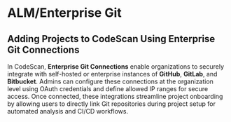 # ALM/Enterprise Git

## Adding Projects to CodeScan Using Enterprise Git Connections

In CodeScan, **Enterprise Git Connections** enable organizations to securely integrate with self-hosted or enterprise instances of **GitHub**, **GitLab**, and **Bitbucket**. Admins can configure these connections at the organization level using OAuth credentials and define allowed IP ranges for secure access. Once connected, these integrations streamline project onboarding by allowing users to directly link Git repositories during project setup for automated analysis and CI/CD workflows.
